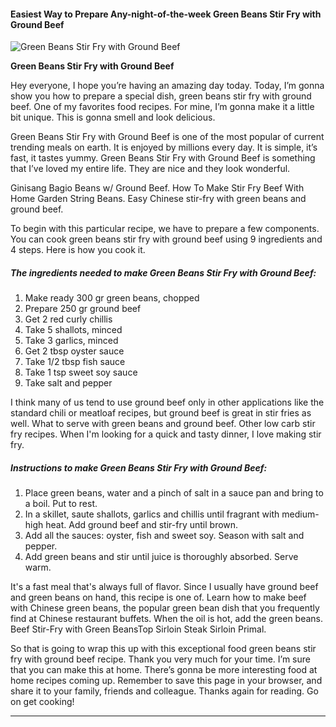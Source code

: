             

#### Easiest Way to Prepare Any-night-of-the-week Green Beans Stir Fry with Ground Beef

![Green Beans Stir Fry with Ground Beef](https://img-global.cpcdn.com/recipes/14518fda0dccc30d/751x532cq70/green-beans-stir-fry-with-ground-beef-recipe-main-photo.jpg)

**Green Beans Stir Fry with Ground Beef**

Hey everyone, I hope you’re having an amazing day today. Today, I’m gonna show you how to prepare a special dish, green beans stir fry with ground beef. One of my favorites food recipes. For mine, I’m gonna make it a little bit unique. This is gonna smell and look delicious.

Green Beans Stir Fry with Ground Beef is one of the most popular of current trending meals on earth. It is enjoyed by millions every day. It is simple, it’s fast, it tastes yummy. Green Beans Stir Fry with Ground Beef is something that I’ve loved my entire life. They are nice and they look wonderful.

Ginisang Bagio Beans w/ Ground Beef. How To Make Stir Fry Beef With Home Garden String Beans. Easy Chinese stir-fry with green beans and ground beef.

To begin with this particular recipe, we have to prepare a few components. You can cook green beans stir fry with ground beef using 9 ingredients and 4 steps. Here is how you cook it.

##### The ingredients needed to make Green Beans Stir Fry with Ground Beef:

1.  Make ready 300 gr green beans, chopped
2.  Prepare 250 gr ground beef
3.  Get 2 red curly chillis
4.  Take 5 shallots, minced
5.  Take 3 garlics, minced
6.  Get 2 tbsp oyster sauce
7.  Take 1/2 tbsp fish sauce
8.  Take 1 tsp sweet soy sauce
9.  Take salt and pepper

I think many of us tend to use ground beef only in other applications like the standard chili or meatloaf recipes, but ground beef is great in stir fries as well. What to serve with green beans and ground beef. Other low carb stir fry recipes. When I'm looking for a quick and tasty dinner, I love making stir fry.

##### Instructions to make Green Beans Stir Fry with Ground Beef:

1.  Place green beans, water and a pinch of salt in a sauce pan and bring to a boil. Put to rest.
2.  In a skillet, saute shallots, garlics and chillis until fragrant with medium-high heat. Add ground beef and stir-fry until brown.
3.  Add all the sauces: oyster, fish and sweet soy. Season with salt and pepper.
4.  Add green beans and stir until juice is thoroughly absorbed. Serve warm.

It's a fast meal that's always full of flavor. Since I usually have ground beef and green beans on hand, this recipe is one of. Learn how to make beef with Chinese green beans, the popular green bean dish that you frequently find at Chinese restaurant buffets. When the oil is hot, add the green beans. Beef Stir-Fry with Green BeansTop Sirloin Steak Sirloin Primal.

So that is going to wrap this up with this exceptional food green beans stir fry with ground beef recipe. Thank you very much for your time. I’m sure that you can make this at home. There’s gonna be more interesting food at home recipes coming up. Remember to save this page in your browser, and share it to your family, friends and colleague. Thanks again for reading. Go on get cooking!

* * *